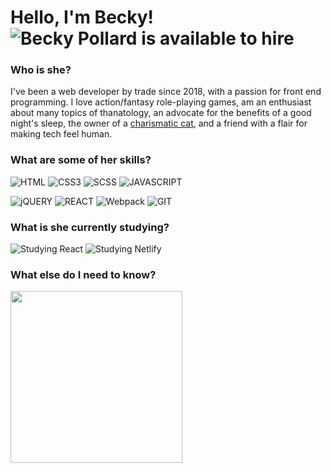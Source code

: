 # Hello, I'm Becky! ![Becky Pollard is available to hire](https://img.shields.io/static/v1?label=⭐️&message=CURRENTLY%20AVAILABLE%20FOR%20HIRE%20⭐️&labelColor=40c463&color=40c463)

### Who is she?
I've been a web developer by trade since 2018, with a passion for front end programming. I love action/fantasy role-playing games, am an enthusiast about many topics of thanatology, an advocate for the benefits of a good night's sleep, the owner of a [charismatic cat](http://beckypollard.com/assets/images/creature.jpg), and a friend with a flair for making tech feel human.

<!--
### What does she do?
I'm a web developer by trade, with a passion for front end programming. I've been working professionally in the tech industry as a developer since 2018. Every day I continue to learn, teach, and explore all the wonders of development. I hope together we can experience the joys of coding.
-->

### What are some of her skills?
![HTML](https://img.shields.io/static/v1?logo=html5&logoColor=FD92AF&label=&message=HTML5&labelColor=333&color=FD92AF&style=for-the-badge)
![CSS3](https://img.shields.io/static/v1?logo=css3&logoColor=FD92AF&label=&message=CSS3&labelColor=333&color=FD92AF&style=for-the-badge)
![SCSS](https://img.shields.io/static/v1?logo=SASS&logoColor=FD92AF&label=&message=SCSS&labelColor=333&color=FD92AF&style=for-the-badge)
![JAVASCRIPT](https://img.shields.io/static/v1?logo=JAVASCRIPT&logoColor=FD92AF&label=&message=JAVASCRIPT&labelColor=333&color=FD92AF&style=for-the-badge)

![jQUERY](https://img.shields.io/static/v1?logo=jQUERY&logoColor=FD92AF&label=&message=jQUERY&labelColor=333&color=FD92AF&style=for-the-badge)
![REACT](https://img.shields.io/static/v1?logo=REACT&logoColor=FD92AF&label=&message=REACT&labelColor=333&color=FD92AF&style=for-the-badge)
![Webpack](https://img.shields.io/static/v1?logo=webpack&logoColor=FD92AF&label=&message=WEBPACK&labelColor=333&color=FD92AF&style=for-the-badge)
![GIT](https://img.shields.io/static/v1?logo=GIT&logoColor=FD92AF&label=&message=GIT&labelColor=333&color=FD92AF&style=for-the-badge)
<!--![Mentoring](https://img.shields.io/static/v1?logo=M&logoColor=FD92AF&label=💡&message=Mentoring&labelColor=333&color=FD92AF&style=for-the-badge)
![More skills available](https://img.shields.io/static/v1?label=&message=and%20more...%20%28lets%20talk%29&labelColor=333&color=FD92AF&style=for-the-badge)-->
### What is she currently studying?
![Studying React](https://img.shields.io/static/v1?logo=react&logoColor=FD92AF&label=&message=REACT&labelColor=333&color=FD92AF&style=for-the-badge)
![Studying Netlify](https://img.shields.io/static/v1?logo=netlify&logoColor=FD92AF&label=&message=NETLIFY&labelColor=333&color=FD92AF&style=for-the-badge)
 
### What else do I need to know?
<img src="https://media.giphy.com/media/B4OVvY3CVNN0Q/giphy.gif" width="275px">


<!--
![Bob Ross: Talent is a pursued interest. Anything that you're willing to practice, you can do.](https://media.giphy.com/media/B4OVvY3CVNN0Q/giphy.gif)
-->
 
 <!--
 ![Visits Badge](https://badges.pufler.dev/visits/BeckyPollard/BeckyPollard)
 -->
